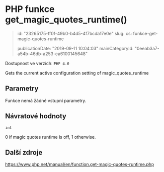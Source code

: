 PHP funkce get_magic_quotes_runtime()
=====================================

> id: "23265175-ff0f-49b0-b4d5-4f7bcda17e0e"
> slug:
> 	cs: funkce-get-magic-quotes-runtime
>
> publicationDate: "2019-09-11 10:04:03"
> mainCategoryId: "0eeab3a7-a54b-46db-a253-ca6100145648"

Dostupnost ve verzích: `PHP 4.0`

Gets the current active configuration setting of magic_quotes_runtime


Parametry
--------------

Funkce nemá žádné vstupní parametry.

Návratové hodnoty
----------------

`int`

0 if magic quotes runtime is off, 1 otherwise.

Další zdroje
------------

https://www.php.net/manual/en/function.get-magic-quotes-runtime.php
